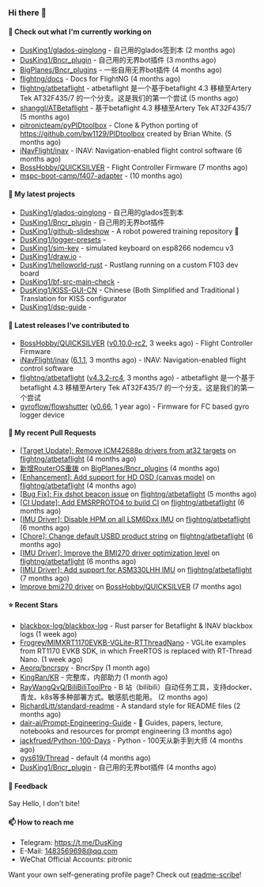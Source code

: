 ### Hi there 👋

#### 👷 Check out what I'm currently working on

- [DusKing1/glados-qinglong](https://github.com/DusKing1/glados-qinglong) - 自己用的glados签到本 (2 months ago)
- [DusKing1/Bncr_plugin](https://github.com/DusKing1/Bncr_plugin) - 自己用的无界bot插件 (3 months ago)
- [BigPlanes/Bncr_plugins](https://github.com/BigPlanes/Bncr_plugins) - 一些自用无界bot插件 (4 months ago)
- [flightng/docs](https://github.com/flightng/docs) - Docs for FlightNG (4 months ago)
- [flightng/atbetaflight](https://github.com/flightng/atbetaflight) - atbetaflight 是一个基于betaflight 4.3  移植至Artery Tek AT32F435/7 的一个分支。这是我们的第一个尝试 (5 months ago)
- [shanggl/ATBetaflight](https://github.com/shanggl/ATBetaflight) - 基于betaflight 4.3  移植至Artery Tek AT32F435/7 (5 months ago)
- [pitronicteam/pyPIDtoolbox](https://github.com/pitronicteam/pyPIDtoolbox) - Clone &amp; Python porting of https://github.com/bw1129/PIDtoolbox created by Brian White. (5 months ago)
- [iNavFlight/inav](https://github.com/iNavFlight/inav) - INAV: Navigation-enabled flight control software (6 months ago)
- [BossHobby/QUICKSILVER](https://github.com/BossHobby/QUICKSILVER) - Flight Controller Firmware (7 months ago)
- [mspc-boot-camp/f407-adapter](https://github.com/mspc-boot-camp/f407-adapter) -  (10 months ago)

#### 🌱 My latest projects

- [DusKing1/glados-qinglong](https://github.com/DusKing1/glados-qinglong) - 自己用的glados签到本
- [DusKing1/Bncr_plugin](https://github.com/DusKing1/Bncr_plugin) - 自己用的无界bot插件
- [DusKing1/github-slideshow](https://github.com/DusKing1/github-slideshow) - A robot powered training repository :robot:
- [DusKing1/logger-presets](https://github.com/DusKing1/logger-presets) - 
- [DusKing1/sim-key](https://github.com/DusKing1/sim-key) - simulated keyboard on esp8266 nodemcu v3
- [DusKing1/draw.io](https://github.com/DusKing1/draw.io) - 
- [DusKing1/helloworld-rust](https://github.com/DusKing1/helloworld-rust) - Rustlang running on a custom F103 dev board
- [DusKing1/bf-src-main-check](https://github.com/DusKing1/bf-src-main-check) - 
- [DusKing1/KISS-GUI-CN](https://github.com/DusKing1/KISS-GUI-CN) - Chinese (Both Simplified and Traditional ) Translation for KISS configurator
- [DusKing1/dsp-guide](https://github.com/DusKing1/dsp-guide) - 

#### 🔭 Latest releases I've contributed to

- [BossHobby/QUICKSILVER](https://github.com/BossHobby/QUICKSILVER) ([v0.10.0-rc2](https://github.com/BossHobby/QUICKSILVER/releases/tag/v0.10.0-rc2), 3 weeks ago) - Flight Controller Firmware
- [iNavFlight/inav](https://github.com/iNavFlight/inav) ([6.1.1](https://github.com/iNavFlight/inav/releases/tag/6.1.1), 3 months ago) - INAV: Navigation-enabled flight control software
- [flightng/atbetaflight](https://github.com/flightng/atbetaflight) ([v4.3.2-rc4](https://github.com/flightng/atbetaflight/releases/tag/v4.3.2-rc4), 3 months ago) - atbetaflight 是一个基于betaflight 4.3  移植至Artery Tek AT32F435/7 的一个分支。这是我们的第一个尝试
- [gyroflow/flowshutter](https://github.com/gyroflow/flowshutter) ([v0.66](https://github.com/gyroflow/flowshutter/releases/tag/v0.66), 1 year ago) - Firmware for FC based gyro logger device

#### 🔨 My recent Pull Requests

- [[Target Update]: Remove ICM42688p drivers from at32 targets](https://github.com/flightng/atbetaflight/pull/57) on [flightng/atbetaflight](https://github.com/flightng/atbetaflight) (4 months ago)
- [新增RouterOS重拨](https://github.com/BigPlanes/Bncr_plugins/pull/6) on [BigPlanes/Bncr_plugins](https://github.com/BigPlanes/Bncr_plugins) (4 months ago)
- [[Enhancement]: Add support for HD OSD (canvas mode)](https://github.com/flightng/atbetaflight/pull/54) on [flightng/atbetaflight](https://github.com/flightng/atbetaflight) (4 months ago)
- [[Bug Fix]: Fix dshot beacon issue](https://github.com/flightng/atbetaflight/pull/46) on [flightng/atbetaflight](https://github.com/flightng/atbetaflight) (5 months ago)
- [[CI Update]: Add EMSRPROTO4 to build CI](https://github.com/flightng/atbetaflight/pull/44) on [flightng/atbetaflight](https://github.com/flightng/atbetaflight) (6 months ago)
- [[IMU Driver]: Disable HPM on all LSM6Dxx IMU](https://github.com/flightng/atbetaflight/pull/40) on [flightng/atbetaflight](https://github.com/flightng/atbetaflight) (6 months ago)
- [[Chore]: Change default USBD product string](https://github.com/flightng/atbetaflight/pull/39) on [flightng/atbetaflight](https://github.com/flightng/atbetaflight) (6 months ago)
- [[IMU Driver]: Improve the BMI270 driver optimization level](https://github.com/flightng/atbetaflight/pull/37) on [flightng/atbetaflight](https://github.com/flightng/atbetaflight) (6 months ago)
- [[IMU Driver]: Add support for ASM330LHH IMU](https://github.com/flightng/atbetaflight/pull/35) on [flightng/atbetaflight](https://github.com/flightng/atbetaflight) (7 months ago)
- [Improve bmi270 driver](https://github.com/BossHobby/QUICKSILVER/pull/90) on [BossHobby/QUICKSILVER](https://github.com/BossHobby/QUICKSILVER) (7 months ago)

#### ⭐ Recent Stars

- [blackbox-log/blackbox-log](https://github.com/blackbox-log/blackbox-log) - Rust parser for Betaflight &amp; INAV blackbox logs (1 week ago)
- [Frogrey/MIMXRT1170EVKB-VGLite-RTThreadNano](https://github.com/Frogrey/MIMXRT1170EVKB-VGLite-RTThreadNano) - VGLite examples from RT1170 EVKB SDK, in which FreeRTOS is replaced with RT-Thread Nano. (1 week ago)
- [Aeorq/bncrspy](https://github.com/Aeorq/bncrspy) - BncrSpy (1 month ago)
- [KingRan/KR](https://github.com/KingRan/KR) - 完整库，内部助力 (1 month ago)
- [RayWangQvQ/BiliBiliToolPro](https://github.com/RayWangQvQ/BiliBiliToolPro) - B 站（bilibili）自动任务工具，支持docker、青龙、k8s等多种部署方式。敏感肌也能用。 (2 months ago)
- [RichardLitt/standard-readme](https://github.com/RichardLitt/standard-readme) - A standard style for README files (2 months ago)
- [dair-ai/Prompt-Engineering-Guide](https://github.com/dair-ai/Prompt-Engineering-Guide) - 🐙 Guides, papers, lecture, notebooks and resources for prompt engineering (3 months ago)
- [jackfrued/Python-100-Days](https://github.com/jackfrued/Python-100-Days) - Python - 100天从新手到大师 (4 months ago)
- [gys619/Thread](https://github.com/gys619/Thread) - default (4 months ago)
- [DusKing1/Bncr_plugin](https://github.com/DusKing1/Bncr_plugin) - 自己用的无界bot插件 (4 months ago)

#### 💬 Feedback

Say Hello, I don't bite!

#### 📫 How to reach me

- Telegram: https://t.me/DusKing
- E-Mail: 1483569698@qq.com
- WeChat Official Accounts: pitronic

Want your own self-generating profile page? Check out [readme-scribe](https://github.com/muesli/readme-scribe)!
